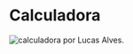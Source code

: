# Calculadora

<img src="https://github.com/LucasAlv3s/Calculadora/assets/images/Calculadora.png" alt="calculadora por Lucas Alves.">